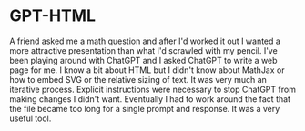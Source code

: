 # GPT-HTML
A friend asked me a math question and after I'd worked it out I wanted a more attractive presentation than what I'd scrawled with my pencil. I've been playing around with ChatGPT and I asked ChatGPT to write a web page for me. I know a bit about HTML but I didn't know about MathJax or how to embed SVG or the relative sizing of text. It was very much an iterative process. Explicit instructions were necessary to stop ChatGPT from making changes I didn't want. Eventually I had to work around the fact that the file became too long for a single prompt and response.
It was a very useful tool.

